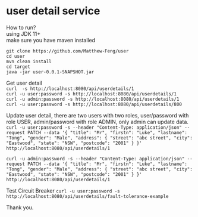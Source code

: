 # user detail service
How to run?  
using JDK 11+  
make sure you have maven installed

`git clone https://github.com/Matthew-Feng/user`  
`cd user`  
`mvn clean install`  
`cd target`  
`java -jar user-0.0.1-SNAPSHOT.jar`

Get user detail  
`curl  -s http://localhost:8080/api/userdetails/1`  
`curl -u user:password -s http://localhost:8080/api/userdetails/1`  
`curl -u admin:password -s http://localhost:8080/api/userdetails/1`  
`curl -u user:password -s http://localhost:8080/api/userdetails/800`  



Update user detail, there are two users with two roles, user/password with role USER, admin/password with role ADMIN, only admin can update data.  
`curl -u user:password -s --header "Content-Type: application/json" --request PATCH --data '{ "title": "Mr", "firstn": "Luke", "lastname": "Tong", "gender": "Male", "address": { "street": "abc street", "city": "Eastwood", "state": "NSW", "postcode": "2001" } }' http://localhost:8080/api/userdetails/1`  

`curl -u admin:password -s --header "Content-Type: application/json" --request PATCH --data '{ "title": "Mr", "firstn": "Luke", "lastname": "Tong", "gender": "Male", "address": { "street": "abc street", "city": "Eastwood", "state": "NSW", "postcode": "2001" } }' http://localhost:8080/api/userdetails/1`

Test Circuit  Breaker 
`curl -u user:password -s http://localhost:8080/api/userdetails/fault-tolerance-example`  

Thank you.

